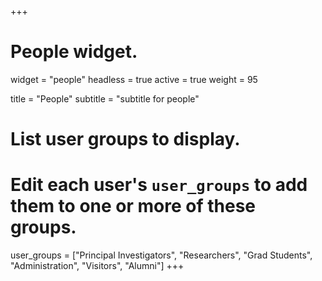 +++
# People widget.
widget = "people"
headless = true
active = true
weight = 95

title = "People"
subtitle = "subtitle for people"

# List user groups to display.
#   Edit each user's `user_groups` to add them to one or more of these groups.
user_groups = ["Principal Investigators",
               "Researchers",
               "Grad Students",
               "Administration",
               "Visitors",
               "Alumni"]
+++
